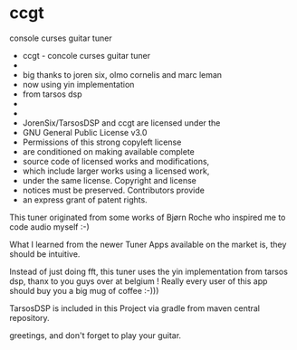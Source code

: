 # ccgt


console curses guitar tuner

 * ccgt -  concole curses guitar tuner
 *
 * big thanks to joren six, olmo cornelis and marc leman
 * now using yin implementation
 * from tarsos dsp
 *
 * 
 * JorenSix/TarsosDSP and ccgt are licensed under the
 * GNU General Public License v3.0
 * Permissions of this strong copyleft license
 * are conditioned on making available complete
 * source code of licensed works and modifications,
 * which include larger works using a licensed work,
 * under the same license. Copyright and license
 * notices must be preserved. Contributors provide
 * an express grant of patent rights.

 
 This tuner originated from some works of Bjørn Roche who inspired me to code audio myself :-)
 
 What I learned from the newer Tuner Apps available on the market is, they should be intuitive.
 
 Instead of just doing fft, this tuner uses the yin implementation from tarsos dsp, thanx to you
 guys over at belgium ! Really every user of this app should buy you a big mug of coffee :-)))
 
 
 TarsosDSP is included in this Project via gradle from maven central repository.
 
 greetings, and don't forget to play your guitar.
